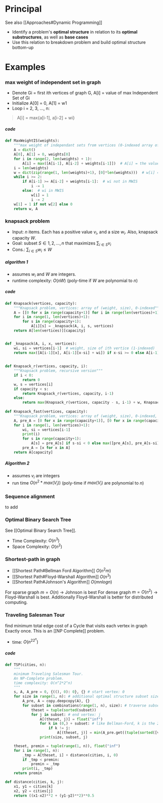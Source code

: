 # Principal
See also [[Approaches#Dynamic Programming]]
-   Identify a problem's **optimal structure** in relation to its **optimal substructures**, as well as **base cases**
-   Use this relation to breakdown problem and build optimal structure bottom-up

# Examples
### max weight of independent set in graph
-   Denote Gi = first ith vertices of graph G, A\[i\] = value of max Independent Set of Gi
-   Initialize A\[0\] = 0, A\[1\] = w1
-   Loop i = 2, 3, ..., n:

> A\[i\] = max{a\[i-1\], a\[i-2\] + wi}

##### code
```python
def MaxWeightIS(weights):
	"""max weight of independant sets from vertices (0-indexed array of vertice weights)"""
	A = dict()
	A[0], A[1] = 0, weights[0]
	for i in range(2, len(weights) + 1):
		A[i] = max([A[i-1], A[i-2] + weights[i-1]])  # A[i] = the value of max-weight of first ith vertices
	i = len(weights)
	w = dict(zip(range(1, len(weights)+1), [0]*len(weights)))  # w[i] = 1 or 0 indicates if ith vertice is in MWIS
	while i >= 2:
		if A[i-1] >= A[i-2] + weights[i-1]:  # wi not in MWIS
			i -= 1
		else:  # wi in MWIS
			w[i] = 1
			i -= 2
	w[1] = 1 if not w[2] else 0
	return w, A
```

### knapsack problem
- Input: $n$ items. Each has a positive value $v_i$,  and a size  $w_i$. Also, knapsack capacity $W$.
- Goal: subset $S \in {1,2,...,n}$ that maximizes $\sum_{i\in S}v_i$
- Cons.: $\sum_{i\in S}w_i\leq{W}$ 
##### algorithm 1
- assumes $w_i$ and $W$ are integers. 
- runtime complexity: $O(nW)$ (poly-time if $W$ are polynomial to $n$)
##### code
```python
def Knapsack(vertices, capacity):
	"""Knapsack problem, vertices: array of (weight, size), 0-indexed"""
	A = [[0 for x in range(capacity+1)] for i in range(len(vertices)+1)]  # A[i][j] represents max weights/values for first ith vertices with capacity = j
	for i in range(1, len(vertices)+1):
		for s in range(capacity+1):
			A[i][s] = _knapsack(A, i, s, vertices)
	return A[len(vertices)][capacity]


def _knapsack(A, i, x, vertices):
	wi, si = vertices[i-1]  # weight, size of ith vertice (1-indexed)
	return max([A[i-1][x], A[i-1][x-si] + wi]) if x-si >= 0 else A[i-1][x]
	
	
def Knapsack_r(vertices, capacity, i):
	"""Knapsack problem, recursive version"""
	if i < 0:
		return 0
	w, s = vertices[i]
	if capacity < s:
		return Knapsack_r(vertices, capacity, i-1)
	else:
		return max(Knapsack_r(vertices, capacity - s, i-1) + w, Knapsack_r(vertices, capacity, i-1))
		
def Knapsack_fast(vertices, capacity):
	"""Knapsack problem, vertices: array of (weight, size), 0-indexed, minimum space storage"""
	A, pre_A = [0 for x in range(capacity+1)], [0 for x in range(capacity+1)]
	for i in range(1, len(vertices)+1):
		wi, si = vertices[i-1]
		print(i)
		for s in range(capacity+1):
			A[s] = pre_A[s] if s-si < 0 else max([pre_A[s], pre_A[s-si] + wi])
		pre_A = [x for x in A]
	return A[capacity]
```

##### Algorithm 2
- assumes $v_i$ are integers 
- run time $O(n^2*max(V_i))$ (poly-time if $max(V_i)$ are polynomial to $n$)
### Sequence alignment
to add

### Optimal Binary Search Tree
See [[Optimal Binary Search Tree]].
- Time Complexity: $O(n^3)$
- Space Complexity: $O(n^2)$

### Shortest-path in graph
- [[Shortest Path#Bellman Ford Algorithm]] $O(n^2m)$
- [[Shortest Path#Floyd-Warshall Algorithm]] $O(n^3)$
- [[Shortest Path#Johnson's Algorithm]] $O(mnlogn)$

For sparse graph $m=O(n)$ -> Johnson is best
For dense graph $m=O(n^2)$ -> Floyd-Warshall is best. Additionally Floyd-Warshall is better for distributed computing.

### Traveling Salesman Tour
find minimum total edge cost of a Cycle that visits each vertex in graph Exactly once. This is an [[NP Complete]] problem.
- time: $O(n^22^n)$
##### code
```python
def TSP(cities, n):
	"""
	minimum Traveling Salesman Tour. 
	An NP-Complete problem.
	time complexity: O(n^2*2^n)
	"""
	s, A, A_pre = 0, {((), 0): 0}, {} # start vertex: 0
	for size in range(1, n): # additional optimal structure subset size
		A_pre, A = copy.deepcopy(A), {}
		for subset in combinations(range(1, n), size): # traverse subset (cycle of vertices) combinations of some size
			theset = tuple(sorted(subset))
			for j in subset: # end vertex: j
				A[(theset, j)] = float("inf")
				for k in (0,) + subset: # like Bellman-Ford, k is the 2nd-last vertex to the last vertex j
					if k != j:
						A[(theset, j)] = min(A_pre.get((tuple(sorted([v for v in subset if v != j])), k), float("inf")) + distance(cities, k, j), A[(theset, j)])
				print(size, subset, j)

	theset, premin = tuple(range(1, n)), float("inf")
	for i in range(1, n):
		_tmp = A[theset, i] + distance(cities, i, 0)
		if _tmp < premin: 
			premin = _tmp
		print(i, _tmp)
	return premin

def distance(cities, k, j):
	x1, y1 = cities[k]
	x2, y2 = cities[j]
	return ((x1-x2)**2 + (y1-y2)**2)**0.5
```